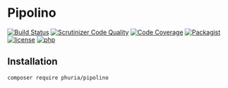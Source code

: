 # Pipolino
[![Build Status](https://img.shields.io/scrutinizer/build/g/phuria/pipolino.svg?maxAge=3600)](https://scrutinizer-ci.com/g/phuria/pipolino/build-status/master)
[![Scrutinizer Code Quality](https://img.shields.io/scrutinizer/g/phuria/pipolino.svg?maxAge=3600)](https://scrutinizer-ci.com/g/phuria/pipolino/?branch=master)
[![Code Coverage](https://img.shields.io/scrutinizer/coverage/g/phuria/pipolino.svg?maxAge=3600)](https://scrutinizer-ci.com/g/phuria/pipolino/?branch=master)
[![Packagist](https://img.shields.io/packagist/v/phuria/pipolino.svg?maxAge=3600)](https://packagist.org/packages/phuria/pipolino)
[![license](https://img.shields.io/github/license/phuria/pipolino.svg?maxAge=2592000?style=flat-square)]()
[![php](https://img.shields.io/badge/PHP-5.6-blue.svg?maxAge=2592000)]()


## Installation 

```
composer require phuria/pipolino
```